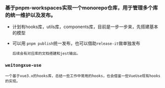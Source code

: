 ### 基于pnpm-workspaces实现一个monorepo仓库，用于管理多个库的统一维护以及发布。

- 计划有hooks库，utils库，components库，目前是一步一步来，先搭建基本的模型

- 可以用 ```pnpm publish```统一发布，也可以借助```release-it```做单独发布 


      后续会有对应库的文档搭建和jest输出。



### ```weitongxue-use```
    一个基于vue3.x的hooks库，总结一些工作中常用的hooks，也会借鉴一些VueUse现有hooks的实现。


